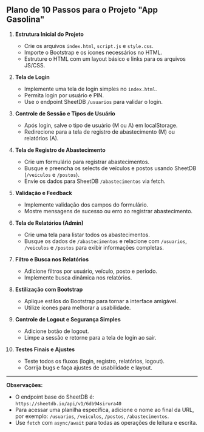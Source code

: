 ## Plano de 10 Passos para o Projeto "App Gasolina"

1. **Estrutura Inicial do Projeto**
   - Crie os arquivos `index.html`, `script.js` e `style.css`.
   - Importe o Bootstrap e os ícones necessários no HTML.
   - Estruture o HTML com um layout básico e links para os arquivos JS/CSS.

2. **Tela de Login**
   - Implemente uma tela de login simples no `index.html`.
   - Permita login por usuário e PIN.
   - Use o endpoint SheetDB `/usuarios` para validar o login.

3. **Controle de Sessão e Tipos de Usuário**
   - Após login, salve o tipo de usuário (M ou A) em localStorage.
   - Redirecione para a tela de registro de abastecimento (M) ou relatórios (A).

4. **Tela de Registro de Abastecimento**
   - Crie um formulário para registrar abastecimentos.
   - Busque e preencha os selects de veículos e postos usando SheetDB (`/veiculos` e `/postos`).
   - Envie os dados para SheetDB `/abastecimentos` via fetch.

5. **Validação e Feedback**
   - Implemente validação dos campos do formulário.
   - Mostre mensagens de sucesso ou erro ao registrar abastecimento.

6. **Tela de Relatórios (Admin)**
   - Crie uma tela para listar todos os abastecimentos.
   - Busque os dados de `/abastecimentos` e relacione com `/usuarios`, `/veiculos` e `/postos` para exibir informações completas.

7. **Filtro e Busca nos Relatórios**
   - Adicione filtros por usuário, veículo, posto e período.
   - Implemente busca dinâmica nos relatórios.

8. **Estilização com Bootstrap**
   - Aplique estilos do Bootstrap para tornar a interface amigável.
   - Utilize ícones para melhorar a usabilidade.

9. **Controle de Logout e Segurança Simples**
   - Adicione botão de logout.
   - Limpe a sessão e retorne para a tela de login ao sair.

10. **Testes Finais e Ajustes**
    - Teste todos os fluxos (login, registro, relatórios, logout).
    - Corrija bugs e faça ajustes de usabilidade e layout.

---

**Observações:**
- O endpoint base do SheetDB é: `https://sheetdb.io/api/v1/6db94sirura40`
- Para acessar uma planilha específica, adicione o nome ao final da URL, por exemplo: `/usuarios`, `/veiculos`, `/postos`, `/abastecimentos`.
- Use `fetch` com `async/await` para todas as operações de leitura e escrita.

